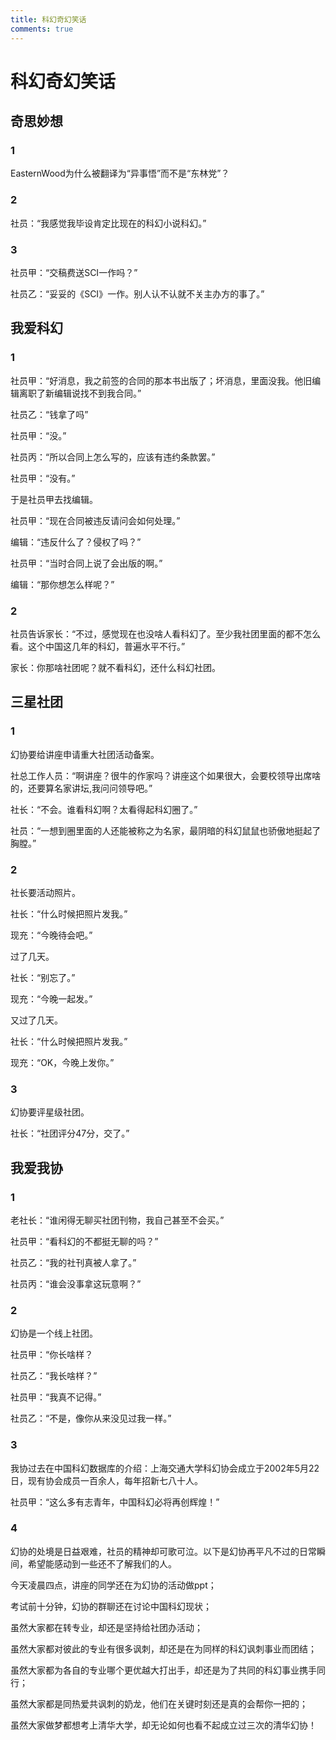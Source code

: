 ```yaml
---
title: 科幻奇幻笑话
comments: true
---
```

# 科幻奇幻笑话

## 奇思妙想
### 1
EasternWood为什么被翻译为“异事悟”而不是“东林党”？

### 2
社员：“我感觉我毕设肯定比现在的科幻小说科幻。”

### 3
社员甲：“交稿费送SCI一作吗？”

社员乙：“妥妥的《SCI》一作。别人认不认就不关主办方的事了。”

## 我爱科幻

### 1
社员甲：“好消息，我之前签的合同的那本书出版了；坏消息，里面没我。他旧编辑离职了新编辑说找不到我合同。”

社员乙：“钱拿了吗”

社员甲：“没。”

社员丙：“所以合同上怎么写的，应该有违约条款罢。”

社员甲：“没有。”

于是社员甲去找编辑。

社员甲：“现在合同被违反请问会如何处理。”

编辑：“违反什么了？侵权了吗？”

社员甲：“当时合同上说了会出版的啊。”

编辑：“那你想怎么样呢？”

### 2
社员告诉家长：“不过，感觉现在也没啥人看科幻了。至少我社团里面的都不怎么看。这个中国这几年的科幻，普遍水平不行。”

家长：你那啥社团呢？就不看科幻，还什么科幻社团。

## 三星社团
### 1
幻协要给讲座申请重大社团活动备案。

社总工作人员：“啊讲座？很牛的作家吗？讲座这个如果很大，会要校领导出席啥的，还要算名家讲坛,我问问领导吧。”

社长：“不会。谁看科幻啊？太看得起科幻圈了。”

社员：“一想到圈里面的人还能被称之为名家，最阴暗的科幻鼠鼠也骄傲地挺起了胸膛。”

### 2
社长要活动照片。

社长：“什么时候把照片发我。”

现充：“今晚待会吧。”

过了几天。

社长：“别忘了。”

现充：“今晚一起发。”

又过了几天。

社长：“什么时候把照片发我。”

现充：“OK，今晚上发你。”

### 3
幻协要评星级社团。

社长：“社团评分47分，交了。”

## 我爱我协

### 1
老社长：“谁闲得无聊买社团刊物，我自己甚至不会买。”

社员甲：“看科幻的不都挺无聊的吗？”

社员乙：“我的社刊真被人拿了。”

社员丙：“谁会没事拿这玩意啊？”

### 2
幻协是一个线上社团。

社员甲：“你长啥样？

社员乙：“我长啥样？”

社员甲：“我真不记得。”

社员乙：“不是，像你从来没见过我一样。”

### 3
我协过去在中国科幻数据库的介绍：上海交通大学科幻协会成立于2002年5月22日，现有协会成员一百余人，每年招新七八十人。

社员甲：“这么多有志青年，中国科幻必将再创辉煌！”

### 4
幻协的处境是日益艰难，社员的精神却可歌可泣。以下是幻协再平凡不过的日常瞬间，希望能感动到一些还不了解我们的人。

今天凌晨四点，讲座的同学还在为幻协的活动做ppt；

考试前十分钟，幻协的群聊还在讨论中国科幻现状；

虽然大家都在转专业，却还是坚持给社团办活动；

虽然大家都对彼此的专业有很多讽刺，却还是在为同样的科幻讽刺事业而团结；

虽然大家都为各自的专业哪个更优越大打出手，却还是为了共同的科幻事业携手同行；

虽然大家都是同热爱共讽刺的奶龙，他们在关键时刻还是真的会帮你一把的；

虽然大家做梦都想考上清华大学，却无论如何也看不起成立过三次的清华幻协！

